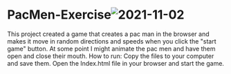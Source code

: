 # PacMen-Exercise![2021-11-02](https://user-images.githubusercontent.com/88862050/139967549-540bd81a-9688-4d17-a254-ffbf515c8696.png)
This project created a game that creates a pac man in the browser and makes it move in random directions and speeds when you click the "start game" button. At some point I might animate the pac men and have them open and close their mouth.
How to run: Copy the files to your computer and save them. Open the Index.html file in your browser and start the game. 

